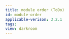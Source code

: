 ```yaml
---
title: module order (ToDo)
id: module-order
applicable-verison: 3.2.1
tags: 
view: darkroom
---
```


